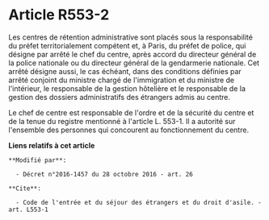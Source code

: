 # Article R553-2

Les centres de rétention administrative sont placés sous la responsabilité du préfet territorialement compétent et, à Paris,
du préfet de police, qui désigne par arrêté le chef du centre, après accord du directeur général de la police nationale ou du
directeur général de la gendarmerie nationale. Cet arrêté désigne aussi, le cas échéant, dans des conditions définies par
arrêté conjoint du ministre chargé de l'immigration et du ministre de l'intérieur, le responsable de la gestion hôtelière et
le responsable de la gestion des dossiers administratifs des étrangers admis au centre. 

Le chef de centre est responsable de l'ordre et de la sécurité du centre et de la tenue du registre mentionné à l'article L.
553-1. Il a autorité sur l'ensemble des personnes qui concourent au fonctionnement du centre.

**Liens relatifs à cet article**

	**Modifié par**:

	  - Décret n°2016-1457 du 28 octobre 2016 - art. 26

	**Cite**:

	  - Code de l'entrée et du séjour des étrangers et du droit d'asile. - art. L553-1
